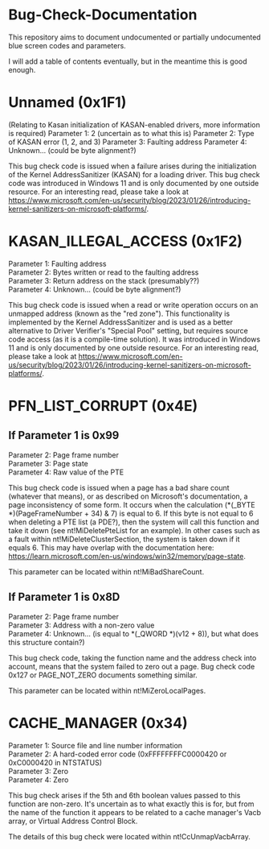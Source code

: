 # Bug-Check-Documentation
This repository aims to document undocumented or partially undocumented blue screen codes and parameters.

I will add a table of contents eventually, but in the meantime this is good enough.

# Unnamed (0x1F1)
(Relating to Kasan initialization of KASAN-enabled drivers, more information is required)
Parameter 1: 2 (uncertain as to what this is)
Parameter 2: Type of KASAN error (1, 2, and 3)
Parameter 3: Faulting address
Parameter 4: Unknown... (could be byte alignment?)

This bug check code is issued when a failure arises during the initialization of the Kernel AddressSanitizer (KASAN) for a loading driver. This bug check code was introduced in Windows 11 and is only documented by one outside resource. For an interesting read, please take a look at https://www.microsoft.com/en-us/security/blog/2023/01/26/introducing-kernel-sanitizers-on-microsoft-platforms/.


# KASAN_ILLEGAL_ACCESS (0x1F2)
Parameter 1: Faulting address<br />
Parameter 2: Bytes written or read to the faulting address<br />
Parameter 3: Return address on the stack (presumably??)<br />
Parameter 4: Unknown... (could be byte alignment?)<br />

This bug check code is issued when a read or write operation occurs on an unmapped address (known as the "red zone"). This functionality is implemented by the Kernel AddressSanitizer and is used as a better alternative to Driver Verifier's "Special Pool" setting, but requires source code access (as it is a compile-time solution). It was introduced in Windows 11 and is only documented by one outside resource. For an interesting read, please take a look at https://www.microsoft.com/en-us/security/blog/2023/01/26/introducing-kernel-sanitizers-on-microsoft-platforms/.


# PFN_LIST_CORRUPT (0x4E)
## If Parameter 1 is 0x99
Parameter 2: Page frame number<br />
Parameter 3: Page state<br />
Parameter 4: Raw value of the PTE<br />

This bug check code is issued when a page has a bad share count (whatever that means), or as described on Microsoft's documentation, a page inconsistency of some form. It occurs when the calculation (*(_BYTE *)(PageFrameNumber + 34) & 7) is equal to 6. If this byte is not equal to 6 when deleting a PTE list (a PDE?), then the system will call this function and take it down (see nt!MiDeletePteList for an example). In other cases such as a fault within nt!MiDeleteClusterSection, the system is taken down if it equals 6. This may have overlap with the documentation here: https://learn.microsoft.com/en-us/windows/win32/memory/page-state.

This parameter can be located within nt!MiBadShareCount.

## If Parameter 1 is 0x8D
Parameter 2: Page frame number<br />
Parameter 3: Address with a non-zero value<br />
Parameter 4: Unknown... (is equal to *(_QWORD *)(v12 + 8)), but what does this structure contain?)<br />

This bug check code, taking the function name and the address check into account, means that the system failed to zero out a page. Bug check code 0x127 or PAGE_NOT_ZERO documents something similar.

This parameter can be located within nt!MiZeroLocalPages.


# CACHE_MANAGER (0x34)
Parameter 1: Source file and line number information<br />
Parameter 2: A hard-coded error code (0xFFFFFFFFC0000420 or 0xC0000420 in NTSTATUS)<br />
Parameter 3: Zero<br />
Parameter 4: Zero<br />

This bug check arises if the 5th and 6th boolean values passed to this function are non-zero. It's uncertain as to what exactly this is for, but from the name of the function it appears to be related to a cache manager's Vacb array, or Virtual Address Control Block.

The details of this bug check were located within nt!CcUnmapVacbArray.
